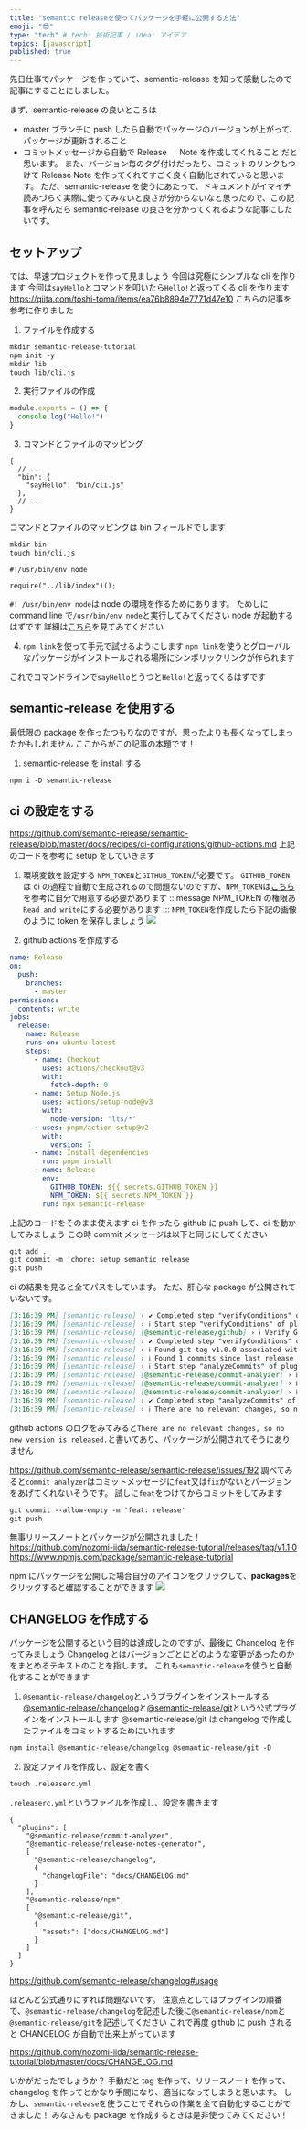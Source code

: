 ```yaml
---
title: "semantic releaseを使ってパッケージを手軽に公開する方法"
emoji: "😎"
type: "tech" # tech: 技術記事 / idea: アイデア
topics: [javascript]
published: true
---
```


先日仕事でパッケージを作っていて、semantic-release を知って感動したので記事にすることにしました。

まず、semantic-release の良いところは

- master ブランチに push したら自動でパッケージのバージョンが上がって、パッケージが更新されること
- コミットメッセージから自動で Release 　 Note を作成してくれること
  だと思います。
  また、バージョン毎のタグ付けだったり、コミットのリンクもつけて Release Note を作ってくれてすごく良く自動化されていると思います。
  ただ、semantic-release を使うにあたって、ドキュメントがイマイチ読みづらく実際に使ってみないと良さが分からないなと思ったので、この記事を呼んだら semantic-release の良さを分かってくれるような記事にしたいです。

## セットアップ

では、早速プロジェクトを作って見ましょう
今回は究極にシンプルな cli を作ります
今回は`sayHello`とコマンドを叩いたら`Hello!`と返ってくる cli を作ります
https://qiita.com/toshi-toma/items/ea76b8894e7771d47e10
こちらの記事を参考に作りました

1. ファイルを作成する

```markdown
mkdir semantic-release-tutorial
npm init -y
mkdir lib
touch lib/cli.js
```

2. 実行ファイルの作成

```javascript:./lib/index.js
module.exports = () => {
  console.log("Hello!")
}
```

3. コマンドとファイルのマッピング

```json:package
{
  // ...
  "bin": {
    "sayHello": "bin/cli.js"
  },
  // ...
}
```

コマンドとファイルのマッピングは bin フィールドでします

```markdown
mkdir bin
touch bin/cli.js
```

```javascript:bin
#!/usr/bin/env node

require("../lib/index")();
```

`#! /usr/bin/env node`は node の環境を作るためにあります。
ためしに command line で`/usr/bin/env node`と実行してみてください
node が起動するはずです
詳細は[こちら](https://wa3.i-3-i.info/word14585.html)を見てみてください

4. `npm link`を使って手元で試せるようにします
   `npm link`を使うとグローバルなパッケージがインストールされる場所にシンボリックリンクが作られます

[//]: # "TODO: シンボリックリンクに関して書く"

これでコマンドラインで`sayHello`とうつと`Hello!`と返ってくるはずです

## semantic-release を使用する

最低限の package を作ったつもりなのですが、思ったよりも長くなってしまったかもしれません
ここからがこの記事の本題です！

1. semantic-release を install する

```markdown
npm i -D semantic-release
```

## ci の設定をする

https://github.com/semantic-release/semantic-release/blob/master/docs/recipes/ci-configurations/github-actions.md
上記のコードを参考に setup をしていきます

1. 環境変数を設定する
   `NPM_TOKEN`と`GITHUB_TOKEN`が必要です。
   `GITHUB_TOKEN`は ci の過程で自動で生成されるので問題ないのですが、`NPM_TOKEN`は[こちら](https://docs.npmjs.com/creating-and-viewing-access-tokens)を参考に自分で用意する必要があります
   :::message
   NPM_TOKEN の権限あ`Read and write`にする必要があります
   :::
   `NPM_TOKEN`を作成したら下記の画像のように token を保存しましょう
   ![](https://storage.googleapis.com/zenn-user-upload/d4373de0148b-20220530.png)

2. github actions を作成する

```yaml:./.github/workflows/release.yml
name: Release
on:
  push:
    branches:
      - master
permissions:
  contents: write
jobs:
  release:
    name: Release
    runs-on: ubuntu-latest
    steps:
      - name: Checkout
        uses: actions/checkout@v3
        with:
          fetch-depth: 0
      - name: Setup Node.js
        uses: actions/setup-node@v3
        with:
          node-version: "lts/*"
      - uses: pnpm/action-setup@v2
        with:
          version: 7
      - name: Install dependencies
        run: pnpm install
      - name: Release
        env:
          GITHUB_TOKEN: ${{ secrets.GITHUB_TOKEN }}
          NPM_TOKEN: ${{ secrets.NPM_TOKEN }}
        run: npx semantic-release
```

上記のコードをそのまま使えます
ci を作ったら github に push して、ci を動かしてみましょう
この時 commit メッセージは以下と同じにしてください

```markdown
git add .
git commit -m 'chore: setup semantic release
git push
```

ci の結果を見ると全てパスをしています。
ただ、肝心な package が公開されていないです。

```markdown
[3:16:39 PM] [semantic-release] › ✔ Completed step "verifyConditions" of plugin "@semantic-release/npm"
[3:16:39 PM] [semantic-release] › ℹ Start step "verifyConditions" of plugin "@semantic-release/github"
[3:16:39 PM] [semantic-release] [@semantic-release/github] › ℹ Verify GitHub authentication (https://api.github.com)
[3:16:39 PM] [semantic-release] › ✔ Completed step "verifyConditions" of plugin "@semantic-release/github"
[3:16:39 PM] [semantic-release] › ℹ Found git tag v1.0.0 associated with version 1.0.0 on branch master
[3:16:39 PM] [semantic-release] › ℹ Found 1 commits since last release
[3:16:39 PM] [semantic-release] › ℹ Start step "analyzeCommits" of plugin "@semantic-release/commit-analyzer"
[3:16:39 PM] [semantic-release] [@semantic-release/commit-analyzer] › ℹ Analyzing commit: chore: package version to 1
[3:16:39 PM] [semantic-release] [@semantic-release/commit-analyzer] › ℹ The commit should not trigger a release
[3:16:39 PM] [semantic-release] [@semantic-release/commit-analyzer] › ℹ Analysis of 1 commits complete: no release
[3:16:39 PM] [semantic-release] › ✔ Completed step "analyzeCommits" of plugin "@semantic-release/commit-analyzer"
[3:16:39 PM] [semantic-release] › ℹ There are no relevant changes, so no new version is released.
```

github actions のログをみてみると`There are no relevant changes, so no new version is released.`と書いてあり、パッケージが公開されてそうにありません

https://github.com/semantic-release/semantic-release/issues/192
調べてみると`commit analyzer`はコミットメッセージに`feat`又は`fix`がないとバージョンをあげてくれないそうです。
試しに`feat`をつけてからコミットをしてみます

```markdown
git commit --allow-empty -m 'feat: release'
git push
```

無事リリースノートとパッケージが公開されました！
https://github.com/nozomi-iida/semantic-release-tutorial/releases/tag/v1.1.0
https://www.npmjs.com/package/semantic-release-tutorial

npm にパッケージを公開した場合自分のアイコンをクリックして、**packages**をクリックすると確認することができます
![](https://storage.googleapis.com/zenn-user-upload/2cd2bc5b5b95-20220531.png)

## CHANGELOG を作成する

パッケージを公開するという目的は達成したのですが、最後に Changelog を作ってみましょう
Changelog とはバージョンごとにどのような変更があったのかをまとめるテキストのことを指します。
これも`semantic-release`を使うと自動化することができます

1. `@semantic-release/changelog`というプラグインをインストールする
   [@semantic-release/changelog](https://github.com/semantic-release/changelog)と[@semantic-release/git](https://github.com/semantic-release/git)という公式プラグインをインストールします
   @semantic-release/git は changelog で作成したファイルをコミットするためにいれます

```markdown
npm install @semantic-release/changelog @semantic-release/git -D
```

2. 設定ファイルを作成し、設定を書く

```markdown
touch .releaserc.yml
```

`.releaserc.yml`というファイルを作成し、設定を書きます

```yaml:.releaserc
{
  "plugins": [
    "@semantic-release/commit-analyzer",
    "@semantic-release/release-notes-generator",
    [
      "@semantic-release/changelog",
      {
        "changelogFile": "docs/CHANGELOG.md"
      }
    ],
    "@semantic-release/npm",
    [
      "@semantic-release/git",
      {
        "assets": ["docs/CHANGELOG.md"]
      }
    ]
  ]
}
```

https://github.com/semantic-release/changelog#usage

ほとんど公式通りにすれば問題ないです。
注意点としてはプラグインの順番で、`@semantic-release/changelog`を記述した後に`@semantic-release/npm`と`@semantic-release/git`を記述してください
これで再度 github に push されると CHANGELOG が自動で出来上がっています

https://github.com/nozomi-iida/semantic-release-tutorial/blob/master/docs/CHANGELOG.md

いかがだったでしょうか？
手動だと tag を作って、リリースノートを作って、changelog を作ってとかなり手間になり、適当になってしまうと思います。
しかし、`semantic-release`を使うことでそれらの作業を全て自動化することができました！
みなさんも package を作成するときは是非使ってみてください！
